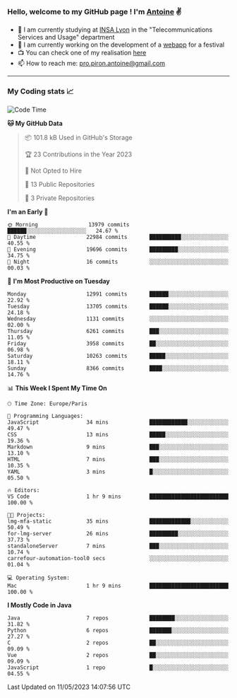 ### Hello, welcome to my GitHub page ! I'm [Antoine](https://github.com/AntoinePiron) ✌️

- 🌱 I am currently studying at [INSA Lyon](https://www.insa-lyon.fr) in the "Telecommunications Services and Usage" department
- 🔭 I am currently working on the development of a [webapp](https://github.com/24HeuresINSA/Overbookd) for a festival
- 📺 You can check one of my realisation [here](https://astustc.fr)
- 📫 How to reach me: [pro.piron.antoine@gmail.com](mailto:pro.piron.antoine@gmail.com)

---

### My Coding stats 📈
<!--START_SECTION:waka-->
![Code Time](http://img.shields.io/badge/Code%20Time-124%20hrs%2057%20mins-blue)

**🐱 My GitHub Data** 

> 📦 101.8 kB Used in GitHub's Storage 
 > 
> 🏆 23 Contributions in the Year 2023
 > 
> 🚫 Not Opted to Hire
 > 
> 📜 13 Public Repositories 
 > 
> 🔑 3 Private Repositories 
 > 
**I'm an Early 🐤** 

```text
🌞 Morning                13979 commits       ██████░░░░░░░░░░░░░░░░░░░   24.67 % 
🌆 Daytime                22984 commits       ██████████░░░░░░░░░░░░░░░   40.55 % 
🌃 Evening                19696 commits       █████████░░░░░░░░░░░░░░░░   34.75 % 
🌙 Night                  16 commits          ░░░░░░░░░░░░░░░░░░░░░░░░░   00.03 % 
```
📅 **I'm Most Productive on Tuesday** 

```text
Monday                   12991 commits       ██████░░░░░░░░░░░░░░░░░░░   22.92 % 
Tuesday                  13705 commits       ██████░░░░░░░░░░░░░░░░░░░   24.18 % 
Wednesday                1131 commits        ░░░░░░░░░░░░░░░░░░░░░░░░░   02.00 % 
Thursday                 6261 commits        ███░░░░░░░░░░░░░░░░░░░░░░   11.05 % 
Friday                   3958 commits        ██░░░░░░░░░░░░░░░░░░░░░░░   06.98 % 
Saturday                 10263 commits       █████░░░░░░░░░░░░░░░░░░░░   18.11 % 
Sunday                   8366 commits        ████░░░░░░░░░░░░░░░░░░░░░   14.76 % 
```


📊 **This Week I Spent My Time On** 

```text
🕑︎ Time Zone: Europe/Paris

💬 Programming Languages: 
JavaScript               34 mins             ████████████░░░░░░░░░░░░░   49.47 % 
CSS                      13 mins             █████░░░░░░░░░░░░░░░░░░░░   19.36 % 
Markdown                 9 mins              ███░░░░░░░░░░░░░░░░░░░░░░   13.10 % 
HTML                     7 mins              ███░░░░░░░░░░░░░░░░░░░░░░   10.35 % 
YAML                     3 mins              █░░░░░░░░░░░░░░░░░░░░░░░░   05.50 % 

🔥 Editors: 
VS Code                  1 hr 9 mins         █████████████████████████   100.00 % 

🐱‍💻 Projects: 
lmg-mfa-static           35 mins             █████████████░░░░░░░░░░░░   50.49 % 
for-lmg-server           26 mins             █████████░░░░░░░░░░░░░░░░   37.73 % 
standaloneServer         7 mins              ███░░░░░░░░░░░░░░░░░░░░░░   10.74 % 
carrefour-automation-tool0 secs              ░░░░░░░░░░░░░░░░░░░░░░░░░   01.04 % 

💻 Operating System: 
Mac                      1 hr 9 mins         █████████████████████████   100.00 % 
```

**I Mostly Code in Java** 

```text
Java                     7 repos             ████████░░░░░░░░░░░░░░░░░   31.82 % 
Python                   6 repos             ███████░░░░░░░░░░░░░░░░░░   27.27 % 
C                        2 repos             ██░░░░░░░░░░░░░░░░░░░░░░░   09.09 % 
Vue                      2 repos             ██░░░░░░░░░░░░░░░░░░░░░░░   09.09 % 
JavaScript               1 repo              █░░░░░░░░░░░░░░░░░░░░░░░░   04.55 % 
```




 Last Updated on 11/05/2023 14:07:56 UTC
<!--END_SECTION:waka-->
